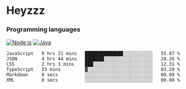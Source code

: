 # Heyzzz  

### Programming languages  

[![Node.js](https://img.shields.io/badge/-Node.js-262626?style=for-the-badge)](https://nodejs.org)
[![Java](https://img.shields.io/badge/-Java-262626?style=for-the-badge)](https://java.com)

<!--START_SECTION:waka-->

```text
JavaScript   9 hrs 21 mins   ██████████████░░░░░░░░░░░   55.87 %
JSON         4 hrs 44 mins   ███████░░░░░░░░░░░░░░░░░░   28.26 %
CSS          2 hrs 3 mins    ███░░░░░░░░░░░░░░░░░░░░░░   12.31 %
TypeScript   33 mins         ▓░░░░░░░░░░░░░░░░░░░░░░░░   03.29 %
Markdown     0 secs          ░░░░░░░░░░░░░░░░░░░░░░░░░   00.09 %
XML          0 secs          ░░░░░░░░░░░░░░░░░░░░░░░░░   00.08 %
```

<!--END_SECTION:waka-->
